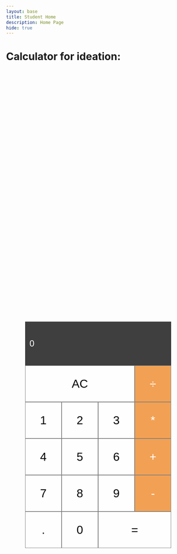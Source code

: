 ```yaml
---
layout: base
title: Student Home 
description: Home Page
hide: true
---
```



# Calculator for ideation:

<head>
  <meta charset="UTF-8">
  <meta name="viewport" content="width=device-width, initial-scale=1.0">
  <title>Imaad's Calculator</title>
  <style>
    button {
      cursor: pointer;
      font-size: 2rem;
      border: 1px solid grey;
      outline: none;
      background-color: rgba(255, 255, 255, .75);
    }
    button:hover {
      background-color: grey;
    }
    .operator {
      background-color: #f2a154;
      color: white;
    }
    .calculator {
      display: grid;
      justify-content: center;
      align-content: center;
      min-height: 50vh;
      grid-template-columns: repeat(4, 100px);
      grid-template-rows: minmax(120px, auto) repeat(5, 100px);
    }
    .two-spaces {
      grid-column: span 2;
    }
    .three-spaces {
      grid-column: span 3;
    }
    .display {
      grid-column: 1 / -1;
      background-color: rgba(0, 0, 0, .75);
      display: flex;
      align-items: flex-end;
      justify-content: space-around;
      flex-direction: column;
      padding: 10px;
      word-wrap: break-word;
      word-break: break-all;
    }
    input {
      width: 100%;
      border: none;
      font-size: 1.5rem;
      background-color: transparent;
      color: white;
    }
  </style>
</head>

<body>
  <div class="calculator">
    <div class="display">
      <input type="text" id="result" value="0" disabled>
    </div>
    <button id="clear" class="three-spaces" onclick="clearDisplay()">AC</button>
    <button class="operator" onclick="appendSymbol('/')">÷</button>
    <button onclick="appendSymbol('1')">1</button>
    <button onclick="appendSymbol('2')">2</button>
    <button onclick="appendSymbol('3')">3</button>
    <button class="operator" onclick="appendSymbol('*')">*</button>
    <button onclick="appendSymbol('4')">4</button>
    <button onclick="appendSymbol('5')">5</button>
    <button onclick="appendSymbol('6')">6</button>
    <button class="operator" onclick="appendSymbol('+')">+</button>
    <button onclick="appendSymbol('7')">7</button>
    <button onclick="appendSymbol('8')">8</button>
    <button onclick="appendSymbol('9')">9</button>
    <button class="operator" onclick="appendSymbol('-')">-</button>
    <button onclick="appendSymbol('.')">.</button>
    <button onclick="appendSymbol('0')">0</button>
    <button id="equals" class="two-spaces" onclick="calculate()">=</button>
  </div>
  <script>
    let currentInput = '';
    function appendSymbol(symbol) {
      currentInput += symbol;
      updateDisplay(currentInput);
    }
    function calculate() {
      try {
        const result = eval(currentInput);
        updateDisplay(result);
        currentInput = result.toString();
      } catch (error) {
        updateDisplay('Error');
        currentInput = '';
      }
    }
    function clearDisplay() {
      currentInput = '';
      updateDisplay('0');
    }
    function updateDisplay(content) {
      document.getElementById('result').value = content;
    }

  </script>
</body>
